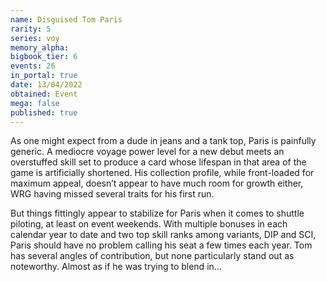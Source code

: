 ```yaml
---
name: Disguised Tom Paris
rarity: 5
series: voy
memory_alpha:
bigbook_tier: 6
events: 26
in_portal: true
date: 13/04/2022
obtained: Event
mega: false
published: true
---
```


As one might expect from a dude in jeans and a tank top, Paris is painfully generic. A mediocre voyage power level for a new debut meets an overstuffed skill set to produce a card whose lifespan in that area of the game is artificially shortened. His collection profile, while front-loaded for maximum appeal, doesn’t appear to have much room for growth either, WRG having missed several traits for his first run.

But things fittingly appear to stabilize for Paris when it comes to shuttle piloting, at least on event weekends. With multiple bonuses in each calendar year to date and two top skill ranks among variants, DIP and SCI, Paris should have no problem calling his seat a few times each year. Tom has several angles of contribution, but none particularly stand out as noteworthy. Almost as if he was trying to blend in…
